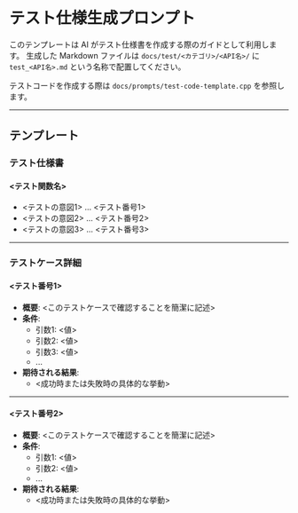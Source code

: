 # テスト仕様生成プロンプト

このテンプレートは AI がテスト仕様書を作成する際のガイドとして利用します。
生成した Markdown ファイルは `docs/test/<カテゴリ>/<API名>/` に
`test_<API名>.md` という名称で配置してください。

テストコードを作成する際は `docs/prompts/test-code-template.cpp` を参照します。

---

## テンプレート

### テスト仕様書

#### <テスト関数名>
 - <テストの意図1> ... <テスト番号1>
 - <テストの意図2> ... <テスト番号2>
 - <テストの意図3> ... <テスト番号3>

---

### テストケース詳細

#### <テスト番号1>
- **概要**: <このテストケースで確認することを簡潔に記述>
- **条件**:
  - 引数1: <値>
  - 引数2: <値>
  - 引数3: <値>
  - ...
- **期待される結果**:
  - <成功時または失敗時の具体的な挙動>

---

#### <テスト番号2>
- **概要**: <このテストケースで確認することを簡潔に記述>
- **条件**:
  - 引数1: <値>
  - 引数2: <値>
  - ...
- **期待される結果**:
  - <成功時または失敗時の具体的な挙動>
